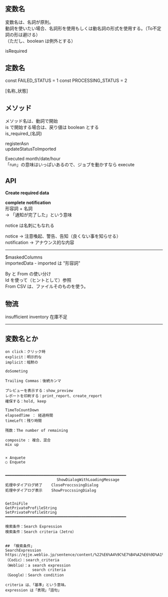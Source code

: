 ## 変数名
変数名は、名詞が原則。  
動詞を使いたい場合、名詞形を使用もしくは動名詞の形式を使用する。（To不定詞の形は避ける）  
（ただし、boolean は例外とする）  


isRequired  

## 定数名
const FAILED_STATUS = 1
const PROCESSING_STATUS = 2

\[名称_状態]


## メソッド
メソッド名は、動詞で開始  
is で開始する場合は、戻り値は boolean とする  
is_required_(名詞)  


registerAsn  
updateStatusToImported  

Executed month/date/hour  
「run」の意味はいっぱいあるので、ジョブを動かすなら execute  


## API
**Create required data**  

**complete notification**  
形容詞 + 名詞  
 -> 「通知が完了した」という意味  

notice は名刺にもなれる  

notice -> 注意喚起、警告、告知（良くない事を知らせる）  
notification -> アナウンス的な内容  


____________________________________________________________________________________
$maskedColumns  
importedData - imported は "形容詞"  

By と From の使い分け  
Id を使って（ヒントとして）参照  
From CSV は、ファイルそのものを使う。  


## 物流
insufficient inventory  在庫不足

____________________________________________________________________________________
## 変数名とか
```
on click：クリック時
explicit：明示的な
implicit：暗黙の

doSometing

Trailing Commas：後続カンマ

プレビューを表示する：show_preview
レポートを印刷する：print_report、create_report
確保する：hold, keep

TimeToCountDown
elapsedTime ： 経過時間
timeLeft：残り時間

残数：The number of remaining

composite : 複合、混合
mix up


× Anquete
○ Enquete


━━━━━━━━━━━━━━━━━━━━━━━━━━━━━━━━━━━━━━━━━━━━━━━━━━━━━━
                       ShowDialogWithLoadingMessage
処理中ダイアログ終了    CloseProccssingDialog
処理中ダイアログ表示    ShowProccssingDialog


GetIniFile
GetPrivateProfileString
SetPrivateProfileString
━━━━━━━━━━━━━━━━━━━━━━━━━━━━━━━━━━━━━━━━━━━━━━━━━━━━━━

検索条件：Search Expression
検索条件：Search criteria（Jetro）


## 「検索条件」
SearchExpression
https://ejje.weblio.jp/sentence/content/%22%E6%A4%9C%E7%B4%A2%E6%9D%A1%E4%BB%B6%22
（Codic）：search_criteria
（Weblio）：a search expression
            search criteria
（Google）：Search condition

criteria は、「基準」という意味。
expression は「表現」「語句」

```